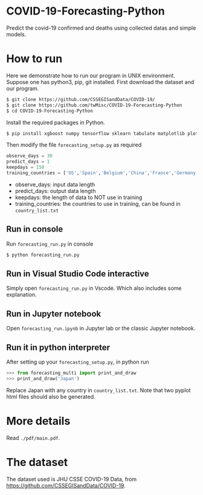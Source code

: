 # COVID-19-Forecasting-Python
Predict the covid-19 confirmed and deaths using collected datas and simple models.

# How to run
Here we demonstrate how to run our program in UNIX environment. Suppose one has python3, pip, git installed. First download the dataset and our program. 
```bash
$ git clone https://github.com/CSSEGISandData/COVID-19/
$ git clone https://github.com/twMisc/COVID-19-Forecasting-Python
$ cd COVID-19-Forecasting-Python
```

Install the required packages in Python.
```bash
$ pip install xgboost numpy tensorflow sklearn tabulate matplotlib plotly pandas
```

Then modify the file `forecasting_setup.py` as required
```python
observe_days = 30
predict_days = 1
keepdays = 150
training_countries = ['US','Spain','Belgium','China','France','Germany','United Kingdom','Italy']
```

* observe_days: input data length
* predict_days: output data length 
* keepdays: the length of data to NOT use in training
* training_countries: the countries to use in training, can be found in `country_list.txt`

## Run in console
Run `forecasting_run.py` in console
```bash
$ python forecasting_run.py
```

## Run in Visual Studio Code interactive
Simply open `forecasting_run.py` in Vscode. Which also includes some explanation.

## Run in Jupyter notebook
Open `forecasting_run.ipynb` in Jupyter lab or the classic Jupyter notebook.

## Run it in python interpreter
After setting up your `forecasting_setup.py`, in python run
```python
>>> from forecasting_multi import print_and_draw
>>> print_and_draw('Japan')
```
Replace Japan with any country in `country_list.txt`. Note that two pyplot html files should also be generated.

# More details
Read `./pdf/main.pdf`.

# The dataset
The dataset used is JHU CSSE COVID-19 Data, from https://github.com/CSSEGISandData/COVID-19.